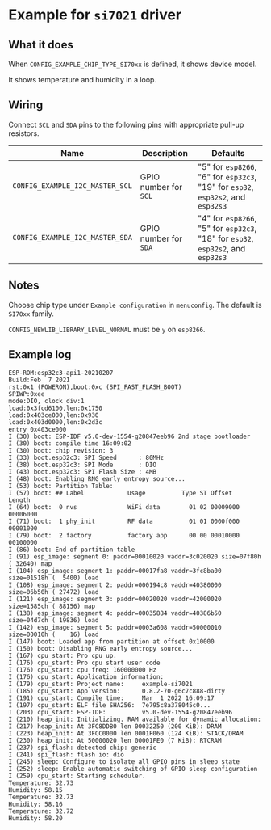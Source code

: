# Example for `si7021` driver

## What it does

When `CONFIG_EXAMPLE_CHIP_TYPE_SI70xx` is defined, it shows device model.

It shows temperature and humidity in a loop.

## Wiring

Connect `SCL` and `SDA` pins to the following pins with appropriate pull-up
resistors.

| Name | Description | Defaults |
|------|-------------|----------|
| `CONFIG_EXAMPLE_I2C_MASTER_SCL` | GPIO number for `SCL` | "5" for `esp8266`, "6" for `esp32c3`, "19" for `esp32`, `esp32s2`, and `esp32s3` |
| `CONFIG_EXAMPLE_I2C_MASTER_SDA` | GPIO number for `SDA` | "4" for `esp8266`, "5" for `esp32c3`, "18" for `esp32`, `esp32s2`, and `esp32s3` |

## Notes

Choose chip type under `Example configuration` in `menuconfig`. The default is
`SI70xx` family.

`CONFIG_NEWLIB_LIBRARY_LEVEL_NORMAL` must be `y` on `esp8266`.

## Example log

```console
ESP-ROM:esp32c3-api1-20210207
Build:Feb  7 2021
rst:0x1 (POWERON),boot:0xc (SPI_FAST_FLASH_BOOT)
SPIWP:0xee
mode:DIO, clock div:1
load:0x3fcd6100,len:0x1750
load:0x403ce000,len:0x930
load:0x403d0000,len:0x2d3c
entry 0x403ce000
I (30) boot: ESP-IDF v5.0-dev-1554-g20847eeb96 2nd stage bootloader
I (30) boot: compile time 16:09:02
I (30) boot: chip revision: 3
I (33) boot.esp32c3: SPI Speed      : 80MHz
I (38) boot.esp32c3: SPI Mode       : DIO
I (43) boot.esp32c3: SPI Flash Size : 4MB
I (48) boot: Enabling RNG early entropy source...
I (53) boot: Partition Table:
I (57) boot: ## Label            Usage          Type ST Offset   Length
I (64) boot:  0 nvs              WiFi data        01 02 00009000 00006000
I (71) boot:  1 phy_init         RF data          01 01 0000f000 00001000
I (79) boot:  2 factory          factory app      00 00 00010000 00100000
I (86) boot: End of partition table
I (91) esp_image: segment 0: paddr=00010020 vaddr=3c020020 size=07f80h ( 32640) map
I (104) esp_image: segment 1: paddr=00017fa8 vaddr=3fc8ba00 size=01518h (  5400) load
I (108) esp_image: segment 2: paddr=000194c8 vaddr=40380000 size=06b50h ( 27472) load
I (121) esp_image: segment 3: paddr=00020020 vaddr=42000020 size=1585ch ( 88156) map
I (138) esp_image: segment 4: paddr=00035884 vaddr=40386b50 size=04d7ch ( 19836) load
I (142) esp_image: segment 5: paddr=0003a608 vaddr=50000010 size=00010h (    16) load
I (147) boot: Loaded app from partition at offset 0x10000
I (150) boot: Disabling RNG early entropy source...
I (167) cpu_start: Pro cpu up.
I (176) cpu_start: Pro cpu start user code
I (176) cpu_start: cpu freq: 160000000 Hz
I (176) cpu_start: Application information:
I (179) cpu_start: Project name:     example-si7021
I (185) cpu_start: App version:      0.8.2-70-g6c7c888-dirty
I (191) cpu_start: Compile time:     Mar  1 2022 16:09:17
I (197) cpu_start: ELF file SHA256:  7e795c8a378045c0...
I (203) cpu_start: ESP-IDF:          v5.0-dev-1554-g20847eeb96
I (210) heap_init: Initializing. RAM available for dynamic allocation:
I (217) heap_init: At 3FC8DDB0 len 00032250 (200 KiB): DRAM
I (223) heap_init: At 3FCC0000 len 0001F060 (124 KiB): STACK/DRAM
I (230) heap_init: At 50000020 len 00001FE0 (7 KiB): RTCRAM
I (237) spi_flash: detected chip: generic
I (241) spi_flash: flash io: dio
I (245) sleep: Configure to isolate all GPIO pins in sleep state
I (252) sleep: Enable automatic switching of GPIO sleep configuration
I (259) cpu_start: Starting scheduler.
Temperature: 32.73
Humidity: 58.15
Temperature: 32.73
Humidity: 58.16
Temperature: 32.72
Humidity: 58.20
```

